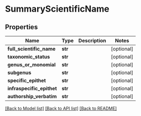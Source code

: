 # SummaryScientificName

## Properties
Name | Type | Description | Notes
------------ | ------------- | ------------- | -------------
**full_scientific_name** | **str** |  | [optional] 
**taxonomic_status** | **str** |  | [optional] 
**genus_or_monomial** | **str** |  | [optional] 
**subgenus** | **str** |  | [optional] 
**specific_epithet** | **str** |  | [optional] 
**infraspecific_epithet** | **str** |  | [optional] 
**authorship_verbatim** | **str** |  | [optional] 

[[Back to Model list]](../README.md#documentation-for-models) [[Back to API list]](../README.md#documentation-for-api-endpoints) [[Back to README]](../README.md)


